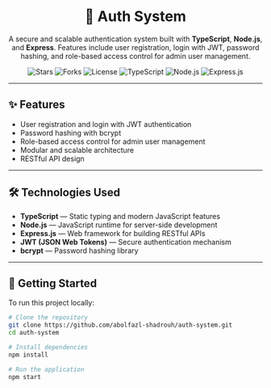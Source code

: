 <h1 align="center">🔐 Auth System</h1>

<p align="center">
  A secure and scalable authentication system built with <b>TypeScript</b>, <b>Node.js</b>, and <b>Express</b>. Features include user registration, login with JWT, password hashing, and role-based access control for admin user management.
</p>

<p align="center">
  <img src="https://img.shields.io/github/stars/abolfazl-shadrouh/auth-system?style=flat-square" alt="Stars" />
  <img src="https://img.shields.io/github/forks/abolfazl-shadrouh/auth-system?style=flat-square" alt="Forks" />
  <img src="https://img.shields.io/github/license/abolfazl-shadrouh/auth-system?style=flat-square" alt="License" />
  <img src="https://img.shields.io/badge/TypeScript-blue?style=flat-square&logo=typescript" alt="TypeScript" />
  <img src="https://img.shields.io/badge/Node.js-green?style=flat-square&logo=node.js" alt="Node.js" />
  <img src="https://img.shields.io/badge/Express.js-lightgrey?style=flat-square&logo=express" alt="Express.js" />
</p>

---

## ✨ Features

- User registration and login with JWT authentication  
- Password hashing with bcrypt  
- Role-based access control for admin user management  
- Modular and scalable architecture  
- RESTful API design  

---

## 🛠 Technologies Used

- **TypeScript** — Static typing and modern JavaScript features  
- **Node.js** — JavaScript runtime for server-side development  
- **Express.js** — Web framework for building RESTful APIs  
- **JWT (JSON Web Tokens)** — Secure authentication mechanism  
- **bcrypt** — Password hashing library  

---

## 🚀 Getting Started

To run this project locally:

```bash
# Clone the repository
git clone https://github.com/abolfazl-shadrouh/auth-system.git
cd auth-system

# Install dependencies
npm install

# Run the application
npm start

